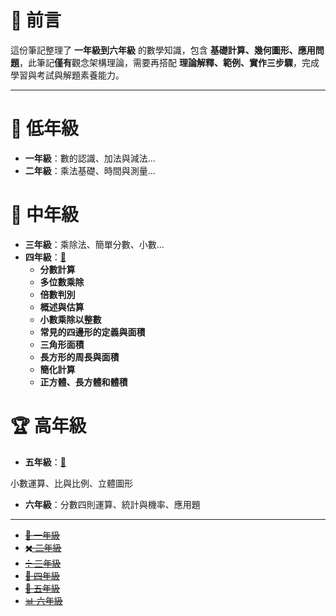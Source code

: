 # 📘 前言

這份筆記整理了 **一年級到六年級** 的數學知識，包含 **基礎計算、幾何圖形、應用問題**，此筆記**僅有**觀念架構理論，需要再搭配 **理論解釋、範例、實作三步驟**，完成學習與考試與解題素養能力。

---

# 🏫 低年級

- **一年級**：數的認識、加法與減法...
- **二年級**：乘法基礎、時間與測量...

# 📖 中年級

- **三年級**：乘除法、簡單分數、小數...
- **四年級**：[🔗](國小數學/四年級數學.md)
  - **分數計算**
  - **多位數乘除**
  - **倍數判別**
  - **概述與估算**
  - **小數乘除以整數**
  - **常見的四邊形的定義與面積**
  - **三角形面積**
  - **長方形的周長與面積**
  - **簡化計算**
  - **正方體、長方體和體積**

# 🏆 高年級

- **五年級**：[🔗](國小數學/五年級數學.md)

小數運算、比與比例、立體圖形

- **六年級**：分數四則運算、統計與機率、應用題

---

- ~~[🔢 一年級](國小數學/一年級數學.md)~~
- ~~[✖️ 二年級](國小數學/二年級數學.md)~~
- ~~[➗ 三年級](國小數學/三年級數學.md)~~
- ~~[📏 四年級](國小數學/四年級數學.md)~~
- ~~[📐 五年級](國小數學/五年級數學.md)~~
- ~~[📊 六年級](國小數學/六年級數學.md)~~

